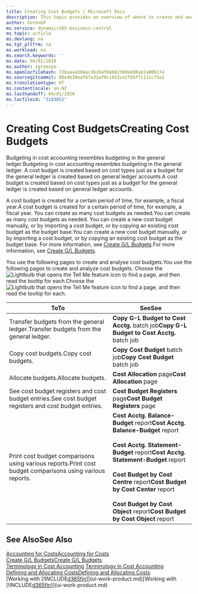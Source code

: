 ```yaml
---
title: Creating Cost Budgets | Microsoft Docs
description: This topic provides an overview of where to create and analyse cost budgets.
author: SorenGP
ms.service: dynamics365-business-central
ms.topic: article
ms.devlang: na
ms.tgt_pltfrm: na
ms.workload: na
ms.search.keywords: ''
ms.date: 04/01/2020
ms.author: sgroespe
ms.openlocfilehash: 72baaa4304ac3bc64f66b02360a0d8ae2a00b174
ms.sourcegitcommit: 88e4b30eaf6fa32af0c1452ce2f85ff1111c75e2
ms.translationtype: HT
ms.contentlocale: en-NZ
ms.lasthandoff: 04/01/2020
ms.locfileid: "3183852"
---
```

# <a name="creating-cost-budgets"></a><span data-ttu-id="d95a0-103">Creating Cost Budgets</span><span class="sxs-lookup"><span data-stu-id="d95a0-103">Creating Cost Budgets</span></span>
<span data-ttu-id="d95a0-104">Budgeting in cost accounting resembles budgeting in the general ledger.</span><span class="sxs-lookup"><span data-stu-id="d95a0-104">Budgeting in cost accounting resembles budgeting in the general ledger.</span></span> <span data-ttu-id="d95a0-105">A cost budget is created based on cost types just as a budget for the general ledger is created based on general ledger accounts.</span><span class="sxs-lookup"><span data-stu-id="d95a0-105">A cost budget is created based on cost types just as a budget for the general ledger is created based on general ledger accounts.</span></span>  

<span data-ttu-id="d95a0-106">A cost budget is created for a certain period of time, for example, a fiscal year.</span><span class="sxs-lookup"><span data-stu-id="d95a0-106">A cost budget is created for a certain period of time, for example, a fiscal year.</span></span> <span data-ttu-id="d95a0-107">You can create as many cost budgets as needed.</span><span class="sxs-lookup"><span data-stu-id="d95a0-107">You can create as many cost budgets as needed.</span></span> <span data-ttu-id="d95a0-108">You can create a new cost budget manually, or by importing a cost budget, or by copying an existing cost budget as the budget base.</span><span class="sxs-lookup"><span data-stu-id="d95a0-108">You can create a new cost budget manually, or by importing a cost budget, or by copying an existing cost budget as the budget base.</span></span> <span data-ttu-id="d95a0-109">For more information, see [Create G/L Budgets](finance-how-create-budgets.md).</span><span class="sxs-lookup"><span data-stu-id="d95a0-109">For more information, see [Create G/L Budgets](finance-how-create-budgets.md).</span></span>

<span data-ttu-id="d95a0-110">You use the following pages to create and analyse cost budgets.</span><span class="sxs-lookup"><span data-stu-id="d95a0-110">You use the following pages to create and analyze cost budgets.</span></span> <span data-ttu-id="d95a0-111">Choose the ![Lightbulb that opens the Tell Me feature](media/ui-search/search_small.png "Tell me what you want to do") icon to find a page, and then read the tooltip for each.</span><span class="sxs-lookup"><span data-stu-id="d95a0-111">Choose the ![Lightbulb that opens the Tell Me feature](media/ui-search/search_small.png "Tell me what you want to do") icon to find a page, and then read the tooltip for each.</span></span>

|<span data-ttu-id="d95a0-112">To</span><span class="sxs-lookup"><span data-stu-id="d95a0-112">To</span></span>|<span data-ttu-id="d95a0-113">See</span><span class="sxs-lookup"><span data-stu-id="d95a0-113">See</span></span>|  
|--------|---------|  
|<span data-ttu-id="d95a0-114">Transfer budgets from the general ledger.</span><span class="sxs-lookup"><span data-stu-id="d95a0-114">Transfer budgets from the general ledger.</span></span>|<span data-ttu-id="d95a0-115">**Copy G-L Budget to Cost Acctg.** batch job</span><span class="sxs-lookup"><span data-stu-id="d95a0-115">**Copy G-L Budget to Cost Acctg.** batch job</span></span>|  
|<span data-ttu-id="d95a0-116">Copy cost budgets.</span><span class="sxs-lookup"><span data-stu-id="d95a0-116">Copy cost budgets.</span></span>|<span data-ttu-id="d95a0-117">**Copy Cost Budget** batch job</span><span class="sxs-lookup"><span data-stu-id="d95a0-117">**Copy Cost Budget** batch job</span></span>|  
|<span data-ttu-id="d95a0-118">Allocate budgets.</span><span class="sxs-lookup"><span data-stu-id="d95a0-118">Allocate budgets.</span></span>|<span data-ttu-id="d95a0-119">**Cost Allocation** page</span><span class="sxs-lookup"><span data-stu-id="d95a0-119">**Cost Allocation** page</span></span>|  
|<span data-ttu-id="d95a0-120">See cost budget registers and cost budget entries.</span><span class="sxs-lookup"><span data-stu-id="d95a0-120">See cost budget registers and cost budget entries.</span></span>|<span data-ttu-id="d95a0-121">**Cost Budget Registers** page</span><span class="sxs-lookup"><span data-stu-id="d95a0-121">**Cost Budget Registers** page</span></span>|  
|<span data-ttu-id="d95a0-122">Print cost budget comparisons using various reports.</span><span class="sxs-lookup"><span data-stu-id="d95a0-122">Print cost budget comparisons using various reports.</span></span>|<span data-ttu-id="d95a0-123">**Cost Acctg. Balance-Budget** report</span><span class="sxs-lookup"><span data-stu-id="d95a0-123">**Cost Acctg. Balance-Budget** report</span></span><br /><br /> <span data-ttu-id="d95a0-124">**Cost Acctg. Statement-Budget** report</span><span class="sxs-lookup"><span data-stu-id="d95a0-124">**Cost Acctg. Statement-Budget** report</span></span><br /><br /> <span data-ttu-id="d95a0-125">**Cost Budget by Cost Centre** report</span><span class="sxs-lookup"><span data-stu-id="d95a0-125">**Cost Budget by Cost Center** report</span></span><br /><br /> <span data-ttu-id="d95a0-126">**Cost Budget by Cost Object** report</span><span class="sxs-lookup"><span data-stu-id="d95a0-126">**Cost Budget by Cost Object** report</span></span>|  

## <a name="see-also"></a><span data-ttu-id="d95a0-127">See Also</span><span class="sxs-lookup"><span data-stu-id="d95a0-127">See Also</span></span>  
[<span data-ttu-id="d95a0-128">Accounting for Costs</span><span class="sxs-lookup"><span data-stu-id="d95a0-128">Accounting for Costs</span></span>](finance-manage-cost-accounting.md)  
[<span data-ttu-id="d95a0-129">Create G/L Budgets</span><span class="sxs-lookup"><span data-stu-id="d95a0-129">Create G/L Budgets</span></span>](finance-how-create-budgets.md)  
<span data-ttu-id="d95a0-130">[Terminology in Cost Accounting](finance-terminology-in-cost-accounting.md) </span><span class="sxs-lookup"><span data-stu-id="d95a0-130">[Terminology in Cost Accounting](finance-terminology-in-cost-accounting.md) </span></span>  
[<span data-ttu-id="d95a0-131">Defining and Allocating Costs</span><span class="sxs-lookup"><span data-stu-id="d95a0-131">Defining and Allocating Costs</span></span>](finance-define-and-allocate-costs.md)  
<span data-ttu-id="d95a0-132">[Working with [!INCLUDE[d365fin](includes/d365fin_md.md)]](ui-work-product.md)</span><span class="sxs-lookup"><span data-stu-id="d95a0-132">[Working with [!INCLUDE[d365fin](includes/d365fin_md.md)]](ui-work-product.md)</span></span>
